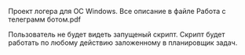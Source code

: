 Проект логера для ОС Windows. 
Все описание в файле Работа с телеграмм ботом.pdf

Пользователь не будет видеть запущеный скрипт.
Скрипт будет работать по любому действию заложенному в планировщик задач.